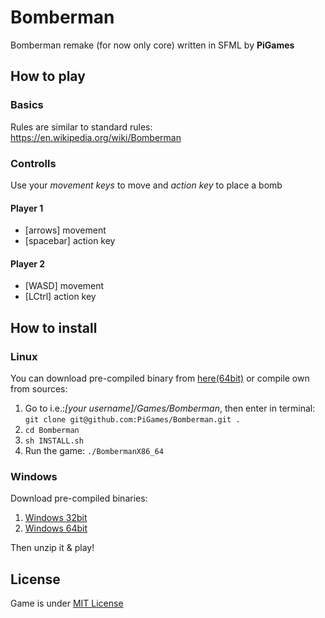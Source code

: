 #  Bomberman

Bomberman remake (for now only core) written in SFML by **PiGames**

## How to play

### Basics
Rules are similar to standard rules: https://en.wikipedia.org/wiki/Bomberman

### Controlls
Use your *movement keys* to move and *action key* to place a bomb

#### Player 1
- [arrows] movement 
- [spacebar] action key

#### Player 2
- [WASD] movement
- [LCtrl] action key


## How to install
### Linux

You can download pre-compiled binary from [here(64bit)](https://drive.google.com/open?id=0B9tgQFxngAxvWEloMTZreHJPQ3M) or compile own from sources:

1. Go to i.e.:*[your username]/Games/Bomberman*, then enter in terminal: `git clone git@github.com:PiGames/Bomberman.git .`
2. `cd Bomberman`
2. `sh INSTALL.sh`
3. Run the game: `./BombermanX86_64`


### Windows
Download pre-compiled binaries:

1. [Windows 32bit](https://drive.google.com/file/d/0B9tgQFxngAxvVGhPUlFoRjg1N00/view?usp=sharing)
2. [Windows 64bit](https://drive.google.com/file/d/0B9tgQFxngAxvRFVzOGYxOUIzRTA/view?usp=sharing)

Then unzip it & play!


## License
Game is under [MIT License](LICENSE.md)
